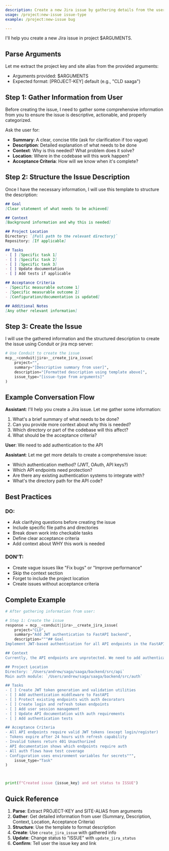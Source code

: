 ```yaml
---
description: Create a new Jira issue by gathering details from the user and using Conduit
usage: /project:new-issue issue-type
example: /project:new-issue bug 

---
```


I'll help you create a new Jira issue in project $ARGUMENTS.

## Parse Arguments
Let me extract the project key and site alias from the provided arguments:
- Arguments provided: $ARGUMENTS
- Expected format: [PROJECT-KEY] default (e.g., "CLD saaga")

## Step 1: Gather Information from User

Before creating the issue, I need to gather some comprehensive information from you to ensure the issue is descriptive, actionable, and properly categorized.

Ask the user for:
- **Summary**: A clear, concise title (ask for clarification if too vague)
- **Description**: Detailed explanation of what needs to be done
- **Context**: Why is this needed? What problem does it solve?
- **Location**: Where in the codebase will this work happen?
- **Acceptance Criteria**: How will we know when it's complete?

## Step 2: Structure the Issue Description

Once I have the necessary information, I will use this template to structure the description:

```markdown
## Goal
[Clear statement of what needs to be achieved]

## Context
[Background information and why this is needed]

## Project Location
Directory: `[Full path to the relevant directory]`
Repository: [If applicable]

## Tasks
- [ ] [Specific task 1]
- [ ] [Specific task 2]
- [ ] [Specific task 3]
- [ ] Update documentation
- [ ] Add tests if applicable

## Acceptance Criteria
- [Specific measurable outcome 1]
- [Specific measurable outcome 2]
- [Configuration/documentation is updated]

## Additional Notes
[Any other relevant information]
```

## Step 3: Create the Issue

I will use the gathered information and the structured description to create the issue using Conduit or jira mcp server:

```python
# Use Conduit to create the issue
mcp__<conduit|jira>__create_jira_issue(
    project="",
    summary="[Descriptive summary from user]",
    description="[Formatted description using template above]",
    issue_type="[issue-type from arguments]"
)
```



## Example Conversation Flow

**Assistant**: I'll help you create a Jira issue. Let me gather some information:

1. What's a brief summary of what needs to be done?
2. Can you provide more context about why this is needed?
3. Which directory or part of the codebase will this affect?
4. What should be the acceptance criteria?

**User**: We need to add authentication to the API

**Assistant**: Let me get more details to create a comprehensive issue:
- Which authentication method? (JWT, OAuth, API keys?)
- Which API endpoints need protection?
- Are there any existing authentication systems to integrate with?
- What's the directory path for the API code?

## Best Practices

### DO:
- Ask clarifying questions before creating the issue
- Include specific file paths and directories
- Break down work into checkable tasks
- Define clear acceptance criteria
- Add context about WHY this work is needed

### DON'T:
- Create vague issues like "Fix bugs" or "Improve performance"
- Skip the context section
- Forget to include the project location
- Create issues without acceptance criteria

## Complete Example

```python
# After gathering information from user:

# Step 1: Create the issue
response = mcp__<conduit|jira>__create_jira_issue(
    project="CLD",
    summary="Add JWT authentication to FastAPI backend",
    description="""## Goal
Implement JWT-based authentication for all API endpoints in the FastAPI backend.

## Context
Currently, the API endpoints are unprotected. We need to add authentication to secure user data and ensure only authorized users can access specific endpoints.

## Project Location
Directory: `/Users/andrew/saga/saaga/backend/src/api`
Main auth module: `/Users/andrew/saga/saaga/backend/src/auth`

## Tasks
- [ ] Create JWT token generation and validation utilities
- [ ] Add authentication middleware to FastAPI
- [ ] Protect existing endpoints with auth decorators
- [ ] Create login and refresh token endpoints
- [ ] Add user session management
- [ ] Update API documentation with auth requirements
- [ ] Add authentication tests

## Acceptance Criteria
- All API endpoints require valid JWT tokens (except login/register)
- Tokens expire after 24 hours with refresh capability
- Invalid tokens return 401 Unauthorized
- API documentation shows which endpoints require auth
- All auth flows have test coverage
- Configuration uses environment variables for secrets""",
    issue_type="Task"
)



print(f"Created issue {issue_key} and set status to ISSUE")
```

## Quick Reference

1. **Parse**: Extract PROJECT-KEY and SITE-ALIAS from arguments
2. **Gather**: Get detailed information from user (Summary, Description, Context, Location, Acceptance Criteria)
3. **Structure**: Use the template to format description
4. **Create**: Use `create_jira_issue` with gathered info
5. **Update**: Change status to "ISSUE" with `update_jira_status`
6. **Confirm**: Tell user the issue key and link